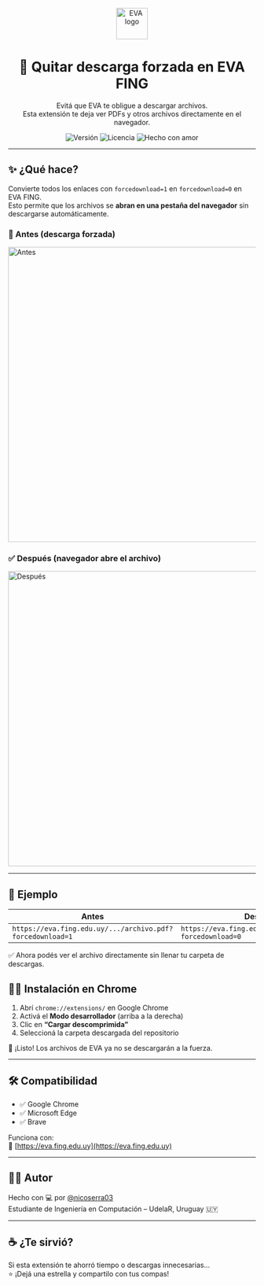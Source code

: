 <p align="center">
  <img src="https://eva.fing.edu.uy/theme/image.php/boost/theme/1698938149/favicon" alt="EVA logo" width="64">
</p>

<h1 align="center">🧩 Quitar descarga forzada en EVA FING</h1>

<p align="center">
  Evitá que EVA te obligue a descargar archivos.<br>
  Esta extensión te deja ver PDFs y otros archivos directamente en el navegador.
</p>

<p align="center">
  <img alt="Versión" src="https://img.shields.io/badge/versión-1.1-blue?style=flat-square">
  <img alt="Licencia" src="https://img.shields.io/badge/licencia-MIT-green?style=flat-square">
  <img alt="Hecho con amor" src="https://img.shields.io/badge/💻-por%20nicoserra03-red?style=flat-square">
</p>

---

## ✨ ¿Qué hace?

Convierte todos los enlaces con `forcedownload=1` en `forcedownload=0` en EVA FING.  
Esto permite que los archivos se **abran en una pestaña del navegador** sin descargarse automáticamente.

### 📂 Antes (descarga forzada)
<img src="https://i.imgur.com/AH3aQUg.gif" width="600" alt="Antes">

### ✅ Después (navegador abre el archivo)
<img src="https://i.imgur.com/cqFVXCN.gif" width="600" alt="Después">

---

## 🧪 Ejemplo

| Antes | Después |
|-------|---------|
| `https://eva.fing.edu.uy/.../archivo.pdf?forcedownload=1` | `https://eva.fing.edu.uy/.../archivo.pdf?forcedownload=0` |

✅ Ahora podés ver el archivo directamente sin llenar tu carpeta de descargas.

## 🧑‍💻 Instalación en Chrome

1. Abrí `chrome://extensions/` en Google Chrome  
2. Activá el **Modo desarrollador** (arriba a la derecha)  
3. Clic en **“Cargar descomprimida”**  
4. Seleccioná la carpeta descargada del repositorio  

🎉 ¡Listo! Los archivos de EVA ya no se descargarán a la fuerza.

---

## 🛠 Compatibilidad

- ✅ Google Chrome  
- ✅ Microsoft Edge  
- ✅ Brave  

Funciona con:  
🔗 [https://eva.fing.edu.uy](https://eva.fing.edu.uy)

---

## 👨‍🎓 Autor

Hecho con 💻 por [@nicoserra03](https://github.com/nicoserra03)  
Estudiante de Ingeniería en Computación – UdelaR, Uruguay 🇺🇾

---

## ☕ ¿Te sirvió?

Si esta extensión te ahorró tiempo o descargas innecesarias...  
⭐ ¡Dejá una estrella y compartilo con tus compas!
